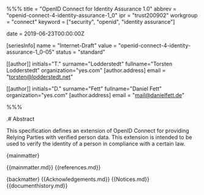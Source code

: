 %%%
title = "OpenID Connect for Identity Assurance 1.0"
abbrev = "openid-connect-4-identity-assurance-1_0"
ipr = "trust200902"
workgroup = "connect"
keyword = ["security", "openid", "identity assurance"]

date = 2019-06-23T00:00:00Z

[seriesInfo]
name = "Internet-Draft"
value = "openid-connect-4-identity-assurance-1_0-05"
status = "standard"

[[author]]
initials="T."
surname="Lodderstedt"
fullname="Torsten Lodderstedt"
organization="yes.com"
    [author.address]
    email = "torsten@lodderstedt.net"

[[author]]
initials="D."
surname="Fett"
fullname="Daniel Fett"
organization="yes.com"
    [author.address]
    email = "mail@danielfett.de"


%%%

.# Abstract 

This specification defines an extension of OpenID Connect for providing Relying Parties with verified person data. This extension is intended to be used to verify the identity of a person in compliance with a certain law. 

{mainmatter}

{{mainmatter.md}}
{{references.md}}

{backmatter}
{{Acknowledgements.md}}
{{Notices.md}}
{{documenthistory.md}}
